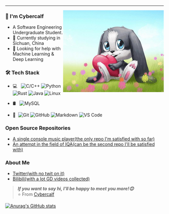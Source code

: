 ---
<img align="right" alt="schnuffel" height="260" width="320" src="https://github.com/Cybercalf/Cybercalf/blob/master/schnuffel.jpg">

### 👋 I'm Cybercalf

- A Software Engineering Undergraduate Student.
- 🌱 Currently studying in Sichuan, China  
- 🤔 Looking for help with Machine Learning & Deep Learning

### 🛠 Tech Stack

- 💻 &#160; ![C/C++](https://img.shields.io/badge/-C++-black?logo=cplusplus&logoColor=red)
![Python](https://img.shields.io/badge/-python-blue?logo=python&logoColor=yellow)
![Rust](https://img.shields.io/badge/-rust-yellowgreen?logo=rust)
![Java](https://img.shields.io/badge/-Java-333333?style=flat&logo=Java&logoColor=orange)
![Linux](https://img.shields.io/badge/-Linux-333333?style=flat&logo=Linux&logoColor=FCC624)

- 🛢 &#160; ![MySQL](https://img.shields.io/badge/-MySQL-333333?style=flat&logo=mysql)

- 🔧 &#160;![Git](https://img.shields.io/badge/-Git-333333?style=flat&logo=git)
![GitHub](https://img.shields.io/badge/-GitHub-333333?style=flat&logo=github)
![Markdown](https://img.shields.io/badge/-Markdown-333333?style=flat&logo=markdown)
![VS Code](https://img.shields.io/badge/-VS%20Code-blue?logo=visualstudiocode&logoColor=white)

### Open Source Repositories
- [A single console music player(the only repo I'm satisfied with so far)](https://github.com/Cybercalf/HwcPlayer-CMake)  
- [An attempt in the field of IQA(can be the second repo I'll be satisfied with)](https://github.com/Cybercalf/GAN-NR-IQA)  

### About Me
- [Twitter(with no twit on it)](https://twitter.com/calf000001)
- [Bilibili(with a lot GD videos collected)](https://space.bilibili.com/429533066)

> ***If you want to say hi, I'll be happy to meet you more!😊***  
⭐️ From [Cybercalf](https://github.com/Cybercalf)

[![Anurag's GitHub stats](https://github-readme-stats.vercel.app/api?username=Cybercalf&theme=buefy&show_icons=false)](https://github.com/anuraghazra/github-readme-stats)


<!--
**Cybercalf/Cybercalf** is a ✨ _special_ ✨ repository because its `README.md` (this file) appears on your GitHub profile.

Here are some ideas to get you started:

- 🔭 I’m currently working on ...
- 🌱 I’m currently learning ...
- 👯 I’m looking to collaborate on ...
- 🤔 I’m looking for help with ...
- 💬 Ask me about ...
- 📫 How to reach me: ...
- 😄 Pronouns: ...
- ⚡ Fun fact: ...
-->
